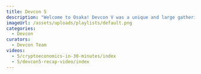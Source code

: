```yaml
---
title: Devcon 5
description: "Welcome to Osaka! Devcon V was a unique and large gathering in Japan in October of 2019 that featured more content than ever before as the Ethereum ecosystem closed in on the launch of Eth2. In addition to the conference talks, Devcon featured the event's first outdoor stage and experiential Devcon Park area, a powerful open from the City of Osaka, a celebrity appearance by the world’s most well-known dog, Kabosu (the original 'Doge') and so much more."
imageUrl: /assets/uploads/playlists/default.png
categories:
  - Devcon
curators:
  - Devcon Team
videos:
  - 5/cryptoeconomics-in-30-minutes/index
  - 5/devcon5-recap-video/index
---
```

